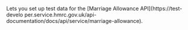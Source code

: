 Lets you set up test data for the [Marriage Allowance API](https://test-develo
per.service.hmrc.gov.uk/api-documentation/docs/api/service/marriage-allowance).
